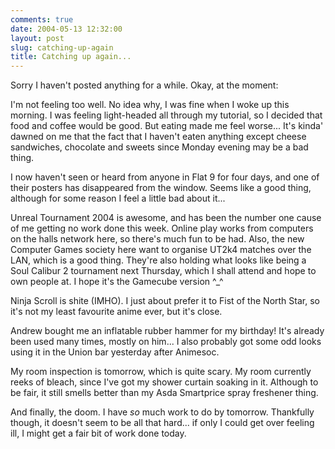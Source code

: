```yaml
---
comments: true
date: 2004-05-13 12:32:00
layout: post
slug: catching-up-again
title: Catching up again...
---
```


Sorry I haven't posted anything for a while.  Okay, at the moment:  

I'm not feeling too well.  No idea why, I was fine when I woke up this morning.  I was feeling light-headed all through my tutorial, so I decided that food and coffee would be good.  But eating made me feel worse...  It's kinda' dawned on me that the fact that I haven't eaten anything except cheese sandwiches, chocolate and sweets since Monday evening may be a bad thing.  

I now haven't seen or heard from anyone in Flat 9 for four days, and one of their posters has disappeared from the window.  Seems like a good thing, although for some reason I feel a little bad about it...  

Unreal Tournament 2004 is awesome, and has been the number one cause of me getting no work done this week.  Online play works from computers on the halls network here, so there's much fun to be had.  Also, the new Computer Games society here want to organise UT2k4 matches over the LAN, which is a good thing.  They're also holding what looks like being a Soul Calibur 2 tournament next Thursday, which I shall attend and hope to own people at.  I hope it's the Gamecube version ^_^  

Ninja Scroll is shite (IMHO).  I just about prefer it to Fist of the North Star, so it's not my least favourite anime ever, but it's close.  

Andrew bought me an inflatable rubber hammer for my birthday!  It's already been used many times, mostly on him...  I also probably got some odd looks using it in the Union bar yesterday after Animesoc.  

My room inspection is tomorrow, which is quite scary.  My room currently reeks of bleach, since I've got my shower curtain soaking in it.  Although to be fair, it still smells better than my Asda Smartprice spray freshener thing.  

And finally, the doom.  I have *so* much work to do by tomorrow.  Thankfully though, it doesn't seem to be all that hard...  if only I could get over feeling ill, I might get a fair bit of work done today.
